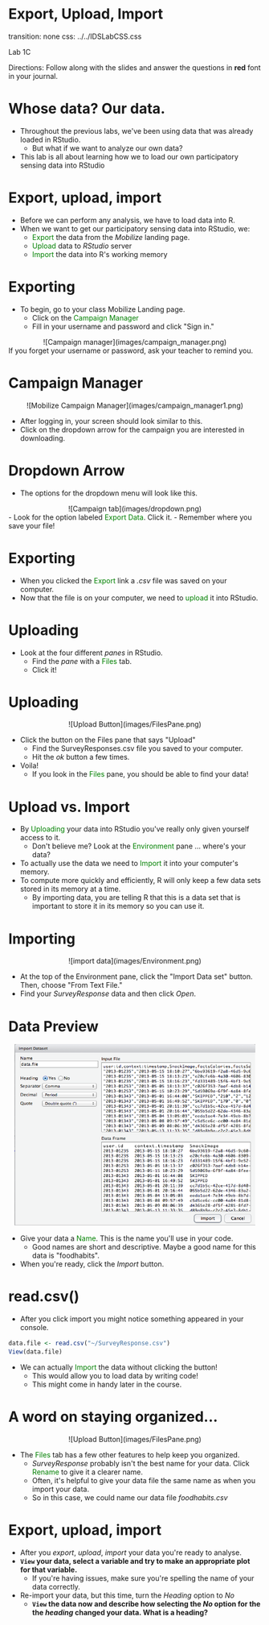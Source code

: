 Export, Upload, Import
======================
transition: none
css: ../../IDSLabCSS.css

Lab 1C

Directions: Follow along with the slides and answer the questions in **red** font in your journal.




Whose data? Our data.
====================

- Throughout the previous labs, we've been using data that was already loaded in RStudio.
    - But what if we want to analyze our own data?
- This lab is all about learning how we to load our own participatory sensing data into RStudio


Export, upload, import
========================================================
- Before we can perform any analysis, we have to load data into R. 
- When we want to get our participatory sensing data into RStudio, we:
  - <font color="green">Export</font> the data from the _Mobilize_ landing page.
  - <font color="green">Upload</font> data to _RStudio_ server
  - <font color="green">Import</font> the data into R's working memory
  

Exporting
========================================================

- To begin, go to your class Mobilize Landing page.
  - Click on the <font color="green">Campaign Manager</font>
  - Fill in your username and password and click "Sign in."
<center>![Campaign manager](images/campaign_manager.png)</center>
If you forget your username or password, ask your teacher to remind you. 

Campaign Manager
========================================================

<center>![Mobilize Campaign Manager](images/campaign_manager1.png)</center>

- After logging in, your screen should look similar to this.
- Click on the dropdown arrow for the campaign you are interested in downloading.

Dropdown Arrow
========================================================

- The options for the dropdown menu will look like this. 
<center>![Campaign tab](images/dropdown.png)</center>
- Look for the option labeled <font color="green">Export Data</font>. Click it.
  - Remember where you save your file!

Exporting
========================================================

- When you clicked the <font color="green">Export</font> link a _.csv_ file was saved on your computer.
- Now that the file is on your computer, we need to <font color="green">upload</font> it into RStudio.


Uploading
========================================================

- Look at the four different _panes_ in RStudio.
  - Find the _pane_ with a <font color="green">Files</font> tab.
  - Click it!


Uploading
========================================================
<center> ![Upload Button](images/FilesPane.png) </center>

- Click the button on the Files pane that says "Upload"
  - Find the SurveyResponses.csv file you saved to your computer.
  - Hit the _ok_ button a few times.
- Voila!
  - If you look in the <font color="green">Files</font> pane, you should be able to find your data!



Upload vs. Import
========================================================

- By <font color="green">Uploading</font> your data into RStudio you've really only given yourself access to it.
  - Don't believe me? Look at the <font color="green">Environment</font> pane ... where's your data?
- To actually use the data we need to <font color="green">Import</font> it into your computer's memory.
- To compute more quickly and efficiently, R will only keep a few data sets stored in its memory at a time.
    - By importing data, you are telling R that this is a data set that is important to store it in its memory so you can use it.


Importing
========================================================

<center>![import data](images/Environment.png)</center>

- At the top of the Environment pane, click the "Import Data set" button. Then, choose "From Text File."
- Find your _SurveyResponse_ data and then click _Open_.


Data Preview
========================================================
<center><img src="images/DataPreview.png" alt="Data Preview" height="360" width="480"></center>

- Give your data a <font color="green">Name</font>. This is the name you'll use in your code.
    - Good names are short and descriptive. Maybe a good name for this data is "foodhabits".
- When you're ready, click the _Import_ button.


read.csv()
========================================================

- After you click import you might notice something appeared in your console.

```r
data.file <- read.csv("~/SurveyResponse.csv")
View(data.file)
```

- We can actually <font color="green">Import</font> the data without clicking the button!
  - This would allow you to load data by writing code! 
  - This might come in handy later in the course.

A word on staying organized...
==============================
<center> ![Upload Button](images/FilesPane.png) </center>

- The <font color="green">Files</font> tab has a few other features to help keep you organized.
  - _SurveyResponse_ probably isn't the best name for your data. Click <font color="green">Rename</font> to give it a clearer name.
  - Often, it's helpful to give your data file the same name as when you import your data.
  - So in this case, we could name our data file _foodhabits.csv_


Export, upload, import
========================================================

- After you _export_, _upload_, _import_ your data you're ready to analyse. 
- **`View` your data, select a variable and try to make an appropriate plot for that variable.**
    - If you're having issues, make sure you're spelling the name of your data correctly.
- Re-import your data, but this time, turn the _Heading_ option to _No_
    - **`View` the data now and describe how selecting the _No_ option for the the _heading_ changed your data. What is a heading?**
